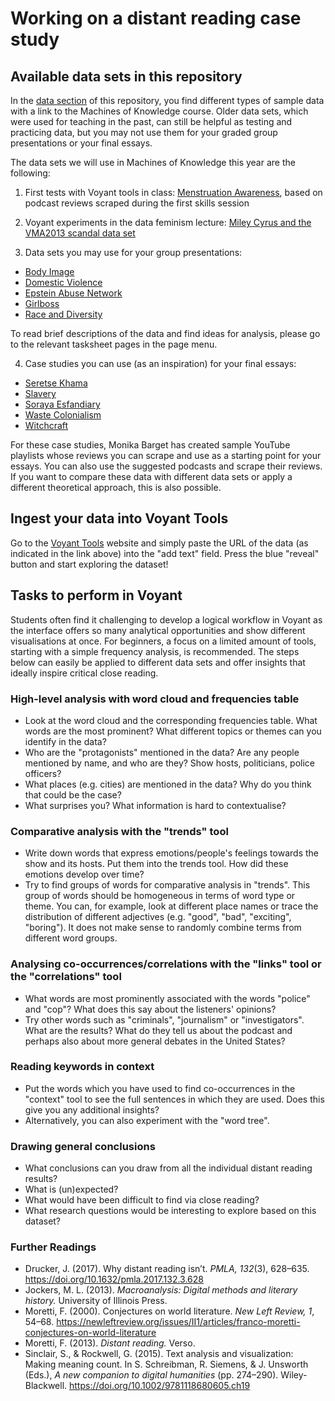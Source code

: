 # **Working on a distant reading case study**

## **Available data sets in this repository**

In the [data section](https://github.com/MonikaBarget/distant-reading/data) of this repository, you find different types of sample data with a link to the Machines of Knowledge course. Older data sets, which were used for teaching in the past, can still be helpful as testing and practicing data, but you may not use them for your graded group presentations or your final essays.

The data sets we will use in Machines of Knowledge this year are the following:

1) First tests with Voyant tools in class: [Menstruation Awareness](https://monikabarget.github.io/distant-reading/pages_tasksheet_menstruation.html), based on podcast reviews scraped during the first skills session

2) Voyant experiments in the data feminism lecture: [Miley Cyrus and the VMA2013 scandal data set](https://monikabarget.github.io/distant-reading/pages_tasksheet_mileycyrus.html)

3) Data sets you may use for your group presentations:

- [Body Image](https://monikabarget.github.io/distant-reading/pages_tasksheet_bodyimage.html)
- [Domestic Violence](https://monikabarget.github.io/distant-reading/pages_tasksheet_domesticviolence.html)
- [Epstein Abuse Network](https://monikabarget.github.io/distant-reading/pages_tasksheet_epstein.html)
- [Girlboss](https://monikabarget.github.io/distant-reading/pages_tasksheet_girlboss.html)
- [Race and Diversity](https://monikabarget.github.io/distant-reading/pages_tasksheet_race.html)

To read brief descriptions of the data and find ideas for analysis, please go to the relevant tasksheet pages in the page menu.

4) Case studies you can use (as an inspiration) for your final essays:

- [Seretse Khama](https://monikabarget.github.io/distant-reading/pages_tasksheet_seretsekhama.html)
- [Slavery](https://monikabarget.github.io/distant-reading/pages_tasksheet_slavery.html)
- [Soraya Esfandiary](https://monikabarget.github.io/distant-reading/pages_tasksheet_sorayaesfandiary.html)
- [Waste Colonialism](https://monikabarget.github.io/distant-reading/pages_tasksheet_wastecolonialism.html)
- [Witchcraft](https://monikabarget.github.io/distant-reading/pages_tasksheet_witchcraft.html)

For these case studies, Monika Barget has created sample YouTube playlists whose reviews you can scrape and use as a starting point for your essays. You can also use the suggested podcasts and scrape their reviews. If you want to compare these data with different data sets or apply a different theoretical approach, this is also possible.

## **Ingest your data into Voyant Tools**

Go to the [Voyant Tools](https://voyant-tools.org/) website and simply paste the URL of the data (as indicated in the link above) into the "add text" field. Press the blue "reveal" button and start exploring the dataset!

## **Tasks to perform in Voyant**

Students often find it challenging to develop a logical workflow in Voyant as the interface offers so many analytical opportunities and show different visualisations at once. For beginners, a focus on a limited amount of tools, starting with a simple frequency analysis, is recommended. The steps below can easily be applied to different data sets and offer insights that ideally inspire critical close reading.

### **High-level analysis with word cloud and frequencies table**

- Look at the word cloud and the corresponding frequencies table. What words are the most prominent? What different topics or themes can you identify in the data?
- Who are the "protagonists" mentioned in the data? Are any people mentioned by name, and who are they? Show hosts, politicians, police officers?
- What places (e.g. cities) are mentioned in the data? Why do you think that could be the case?
- What surprises you? What information is hard to contextualise?

### **Comparative analysis with the "trends" tool**

- Write down words that express emotions/people's feelings towards the show and its hosts. Put them into the trends tool. How did these emotions develop over time?
- Try to find groups of words for comparative analysis in "trends". This group of words should be homogeneous in terms of word type or theme. You can, for example, look at different place names or trace the distribution of different adjectives (e.g. "good", "bad", "exciting", "boring"). It does not make sense to randomly combine terms from different word groups. 

### **Analysing co-occurrences/correlations with the "links" tool or the "correlations" tool**

- What words are most prominently associated with the words "police" and "cop"? What does this say about the listeners' opinions?
- Try other words such as "criminals", "journalism" or "investigators". What are the results? What do they tell us about the podcast and perhaps also about more general debates in the United States?

### **Reading keywords in context**

- Put the words which you have used to find co-occurrences in the "context" tool to see the full sentences in which they are used. Does this give you any additional insights?
- Alternatively, you can also experiment with the "word tree".

### **Drawing general conclusions**

- What conclusions can you draw from all the individual distant reading results?
- What is (un)expected?
- What would have been difficult to find via close reading?
- What research questions would be interesting to explore based on this dataset?

### Further Readings

- Drucker, J. (2017). Why distant reading isn’t. *PMLA, 132*(3), 628–635. https://doi.org/10.1632/pmla.2017.132.3.628
- Jockers, M. L. (2013). *Macroanalysis: Digital methods and literary history.* University of Illinois Press.
- Moretti, F. (2000). Conjectures on world literature. *New Left Review, 1*, 54–68. https://newleftreview.org/issues/II1/articles/franco-moretti-conjectures-on-world-literature
- Moretti, F. (2013). *Distant reading.* Verso.
- Sinclair, S., & Rockwell, G. (2015). Text analysis and visualization: Making meaning count. In S. Schreibman, R. Siemens, & J. Unsworth (Eds.), *A new companion to digital humanities* (pp. 274–290). Wiley-Blackwell. https://doi.org/10.1002/9781118680605.ch19
  


